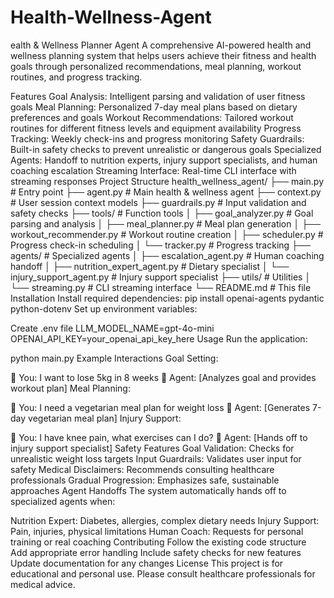 # Health-Wellness-Agent
ealth & Wellness Planner Agent A comprehensive AI-powered health and wellness planning system that helps users achieve their fitness and health goals through personalized recommendations, meal planning, workout routines, and progress tracking.

Features Goal Analysis: Intelligent parsing and validation of user fitness goals Meal Planning: Personalized 7-day meal plans based on dietary preferences and goals Workout Recommendations: Tailored workout routines for different fitness levels and equipment availability Progress Tracking: Weekly check-ins and progress monitoring Safety Guardrails: Built-in safety checks to prevent unrealistic or dangerous goals Specialized Agents: Handoff to nutrition experts, injury support specialists, and human coaching escalation Streaming Interface: Real-time CLI interface with streaming responses Project Structure health_wellness_agent/ ├── main.py # Entry point ├── agent.py # Main health & wellness agent ├── context.py # User session context models ├── guardrails.py # Input validation and safety checks ├── tools/ # Function tools │ ├── goal_analyzer.py # Goal parsing and analysis │ ├── meal_planner.py # Meal plan generation │ ├── workout_recommender.py # Workout routine creation │ ├── scheduler.py # Progress check-in scheduling │ └── tracker.py # Progress tracking ├── agents/ # Specialized agents │ ├── escalation_agent.py # Human coaching handoff │ ├── nutrition_expert_agent.py # Dietary specialist │ └── injury_support_agent.py # Injury support specialist ├── utils/ # Utilities │ └── streaming.py # CLI streaming interface └── README.md # This file Installation Install required dependencies: pip install openai-agents pydantic python-dotenv Set up environment variables:

Create .env file
LLM_MODEL_NAME=gpt-4o-mini OPENAI_API_KEY=your_openai_api_key_here Usage Run the application:

python main.py Example Interactions Goal Setting:

💬 You: I want to lose 5kg in 8 weeks 🤖 Agent: [Analyzes goal and provides workout plan] Meal Planning:

💬 You: I need a vegetarian meal plan for weight loss 🤖 Agent: [Generates 7-day vegetarian meal plan] Injury Support:

💬 You: I have knee pain, what exercises can I do? 🤖 Agent: [Hands off to injury support specialist] Safety Features Goal Validation: Checks for unrealistic weight loss targets Input Guardrails: Validates user input for safety Medical Disclaimers: Recommends consulting healthcare professionals Gradual Progression: Emphasizes safe, sustainable approaches Agent Handoffs The system automatically hands off to specialized agents when:

Nutrition Expert: Diabetes, allergies, complex dietary needs Injury Support: Pain, injuries, physical limitations Human Coach: Requests for personal training or real coaching Contributing Follow the existing code structure Add appropriate error handling Include safety checks for new features Update documentation for any changes License This project is for educational and personal use. Please consult healthcare professionals for medical advice.
